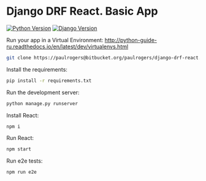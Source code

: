 # Django DRF React. Basic App

[![Python Version](https://img.shields.io/badge/python-3.6-brightgreen.svg)](https://python.org)
[![Django Version](https://img.shields.io/badge/django-2.2.5-brightgreen.svg)](https://djangoproject.com)

Run your app in a Virtual Environment: http://python-guide-ru.readthedocs.io/en/latest/dev/virtualenvs.html

```bash
git clone https://paulrogers@bitbucket.org/paulrogers/django-drf-react.git
```

Install the requirements:

```bash
pip install -r requirements.txt
```

Run the development server:

```bash
python manage.py runserver
```

Install React:

```bash
npm i
```

Run React:

```bash
npm start
```

Run e2e tests:

```bash
npm run e2e
```